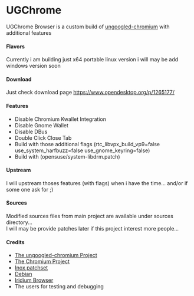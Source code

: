 # UGChrome
UGChrome Browser is a custom build of [ungoogled-chromium](//github.com/Eloston/ungoogled-chromium/) with additional features

#### Flavors 
Currently i am building just x64 portable linux version 
i will may be add windows version soon 

#### Download 
Just check download page https://www.opendesktop.org/p/1265177/

#### Features 
- Disable Chromium Kwallet Integration
- Disable Gnome Wallet
- Disable DBus 
- Double Click Close Tab
- Build with those additional flags (rtc_libvpx_build_vp9=false use_system_harfbuzz=false use_gnome_keyring=false)
- Build with (opensuse/system-libdrm.patch)

#### Upstream 
I will upstream thoses features (with flags) when i have the time... and/or if some one ask for ;)

#### Sources 
Modified sources files from main project are available under sources directory...  
I will may be provide patches later if this project interest more people...

#### Credits

* [The ungoogled-chromium Project](//github.com/Eloston/ungoogled-chromium/)
* [The Chromium Project](//www.chromium.org/)
* [Inox patchset](//github.com/gcarq/inox-patchset)
* [Debian](//tracker.debian.org/pkg/chromium-browser)
* [Iridium Browser](//iridiumbrowser.de/)
* The users for testing and debugging

